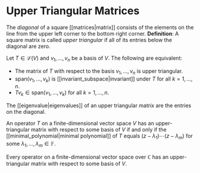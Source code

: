 # Upper Triangular Matrices
The *diagonal* of a square [[matrices|matrix]] consists of the elements on the line from the upper left corner to the bottom right corner.
**Definition**: A square matrix is called *upper triangular* if all of its entries below the diagonal are zero.

Let $T \in \mathcal{L}(V)$ and $v_1, \ldots, v_n$ be a basis of $V$. The following are equivalent:
- The matrix of $T$ with respect to the basis $v_1, \ldots, v_n$ is upper triangular.
- $\text{span}(v_1, \ldots, v_k)$ is [[invariant_subspace|invariant]] under $T$ for all $k = 1, \ldots, n$.
- $Tv_k \in \text{span}(v_1, \ldots, v_k)$ for all $k = 1, \ldots, n$.

The [[eigenvalue|eigenvalues]] of an upper triangular matrix are the entries on the diagonal.

An operator $T$ on a finite-dimensional vector space $V$ has an upper-triangular matrix with respect to some basis of $V$ if and only if the [[minimal_polynomial|minimal polynomial]] of $T$ equals $(z - \lambda_1) \cdots (z - \lambda_m)$ for some $\lambda_1, \ldots, \lambda_m \in \mathbb{F}$.

Every operator on a finite-dimensional vector space over $\mathbb{C}$ has an upper-triangular matrix with respect to some basis of $V$.